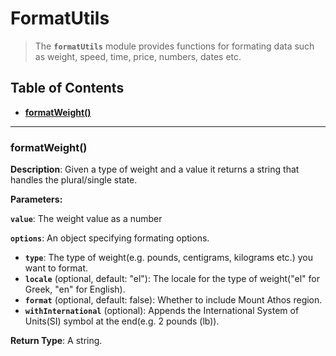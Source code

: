 # FormatUtils

> The **`formatUtils`** module provides functions for formating data such as weight, speed, time, price, numbers, dates etc.

## Table of Contents

- [**formatWeight()**](#formatWeight)

---

### formatWeight()<a id='formatWeight'></a>

**Description**: Given a type of weight and a value it returns a string that handles the plural/single state.

**Parameters:**

**`value`**: The weight value as a number

**`options`**: An object specifying formating options.

- **`type`**: The type of weight(e.g. pounds, centigrams, kilograms etc.) you want to format.
- **`locale`** (optional, default: "el"): The locale for the type of weight("el" for Greek, "en" for English).
- **`format`** (optional, default: false): Whether to include Mount Athos region.
- **`withInternational`** (optional): Appends the International System of Units(SI) symbol at the end(e.g. 2 pounds (lb)).

**Return Type**: A string.
